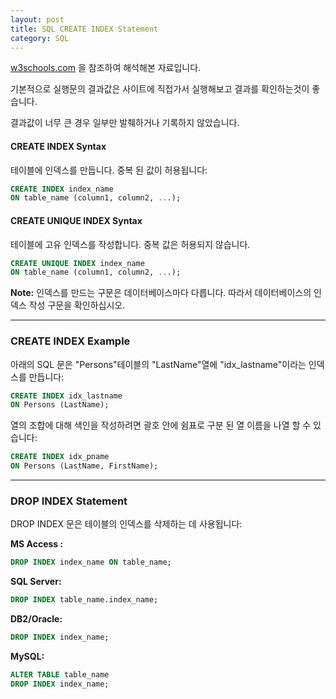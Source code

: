 ```yaml
---
layout: post
title: SQL CREATE INDEX Statement
category: SQL
---
```




[w3schools.com](www.w3schools.com/sql) 을 참조하여 해석해본 자료입니다.

기본적으로 실행문의 결과값은 사이트에 직접가서 실행해보고 결과를 확인하는것이 좋습니다.

결과값이 너무 큰 경우 일부만 발췌하거나 기록하지 않았습니다.



####  CREATE INDEX Syntax

테이블에 인덱스를 만듭니다. 중복 된 값이 허용됩니다:

```sql
CREATE INDEX index_name
ON table_name (column1, column2, ...);
```



#### CREATE UNIQUE INDEX Syntax

테이블에 고유 인덱스를 작성합니다. 중복 값은 허용되지 않습니다.

```sql
CREATE UNIQUE INDEX index_name
ON table_name (column1, column2, ...);
```

**Note:** 인덱스를 만드는 구문은 데이터베이스마다 다릅니다. 따라서 데이터베이스의 인덱스 작성 구문을 확인하십시오.

---



### CREATE INDEX Example

아래의 SQL 문은 "Persons"테이블의 "LastName"열에 "idx_lastname"이라는 인덱스를 만듭니다:

```sql
CREATE INDEX idx_lastname
ON Persons (LastName);
```



열의 조합에 대해 색인을 작성하려면 괄호 안에 쉼표로 구분 된 열 이름을 나열 할 수 있습니다:

```sql
CREATE INDEX idx_pname
ON Persons (LastName, FirstName);
```

---



### DROP INDEX Statement

DROP INDEX 문은 테이블의 인덱스를 삭제하는 데 사용됩니다:

**MS Access :**

```sql
DROP INDEX index_name ON table_name;
```

**SQL Server:**

```sql
DROP INDEX table_name.index_name;
```

**DB2/Oracle:**

```sql
DROP INDEX index_name;
```

**MySQL:**

```sql
ALTER TABLE table_name
DROP INDEX index_name;
```


